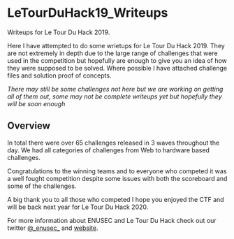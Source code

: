 # LeTourDuHack19_Writeups
Writeups for Le Tour Du Hack 2019.

Here I have attempted to do some wrietups for Le Tour Du Hack 2019. They are not extremely in depth due to the large range of challenges that were used in the competition but hopefully are enough to give you an idea of how they were supposed to be solved. Where possible I have attached challenge files and solution proof of concepts.

*There may still be some challenges not here but we are working on getting all of them out, some may not be complete writeups yet but hopefully they will be soon enough*

## Overview
In total there were over 65 challenges released in 3 waves throughout the day. We had all categories of challenges from Web to hardware based challenges.

Congratulations to the winning teams and to everyone who competed it was a well fought competition despite some issues with both the scoreboard and some of the challenges.

A big thank you to all those who competed I hope you enjoyed the CTF and will be back next year for Le Tour Du Hack 2020.

For more information about ENUSEC and Le Tour Du Hack check out our twitter [@\_enusec\_](https://twitter.com/_enusec_) and [website](https://enusec.org).
